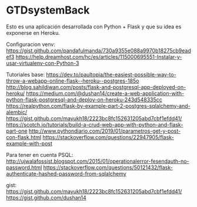 # GTDsystemBack
Esto es una aplicación desarrollada con Python + Flask y que su idea es exponerse en Heroku.

Configuracion venv:
https://gist.github.com/pandafulmanda/730a9355e088a9970b18275cb9eadef3
https://help.dreamhost.com/hc/es/articles/115000695551-Instalar-y-usar-virtualenv-con-Python-3

Tutoriales base:
https://dev.to/paultopia/the-easiest-possible-way-to-throw-a-webapp-online-flask--heroku--postgres-185o
http://blog.sahildiwan.com/posts/flask-and-postgresql-app-deployed-on-heroku/
https://medium.com/@dushan14/create-a-web-application-with-python-flask-postgresql-and-deploy-on-heroku-243d548335cc
https://realpython.com/flask-by-example-part-2-postgres-sqlalchemy-and-alembic/
https://gist.github.com/mayukh18/2223bc8fc152631205abd7cbf1efdd41/
https://scotch.io/tutorials/build-a-crud-web-app-with-python-and-flask-part-one
http://www.pythondiario.com/2019/01/parametros-get-y-post-con-flask.html
https://stackoverflow.com/questions/22947905/flask-example-with-post

Para tener en cuenta PSQL:
http://ujwalafossist.blogspot.com/2015/01/operationalerror-fesendauth-no-password.html
https://stackoverflow.com/questions/50121432/flask-authenticate-hashed-password-from-sqlalchemy

gist:
https://gist.github.com/mayukh18/2223bc8fc152631205abd7cbf1efdd41/
https://gist.github.com/dushan14

